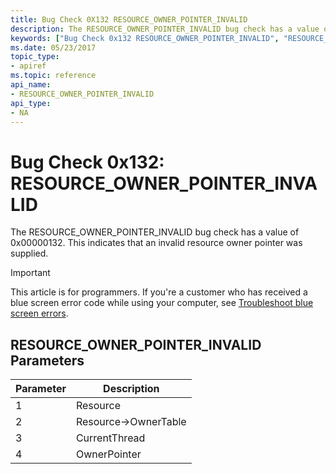 ```yaml
---
title: Bug Check 0X132 RESOURCE_OWNER_POINTER_INVALID
description: The RESOURCE_OWNER_POINTER_INVALID bug check has a value of 0x00000132. This indicates that an invalid resource owner pointer was supplied.
keywords: ["Bug Check 0x132 RESOURCE_OWNER_POINTER_INVALID", "RESOURCE_OWNER_POINTER_INVALID"]
ms.date: 05/23/2017
topic_type:
- apiref
ms.topic: reference
api_name:
- RESOURCE_OWNER_POINTER_INVALID
api_type:
- NA
---
```


# Bug Check 0x132: RESOURCE\_OWNER\_POINTER\_INVALID


The RESOURCE\_OWNER\_POINTER\_INVALID bug check has a value of 0x00000132. This indicates that an invalid resource owner pointer was supplied.

> [!IMPORTANT]
> This article is for programmers. If you're a customer who has received a blue screen error code while using your computer, see [Troubleshoot blue screen errors](https://www.windows.com/stopcode).


## RESOURCE\_OWNER\_POINTER\_INVALID Parameters


| Parameter | Description             |
|-----------|-------------------------|
| 1         | Resource                |
| 2         | Resource-&gt;OwnerTable |
| 3         | CurrentThread           |
| 4         | OwnerPointer            |

 

 

 




